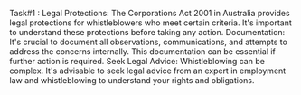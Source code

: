 Task#1 : Legal Protections: The Corporations Act 2001 in Australia provides legal protections for whistleblowers who meet certain criteria. 
It's important to understand these protections before taking any action.
Documentation: It's crucial to document all observations, communications, and attempts to address the concerns internally. This documentation can be essential if further action is required.
Seek Legal Advice: Whistleblowing can be complex. It's advisable to seek legal advice from an expert in employment law and whistleblowing to understand your rights and obligations.
